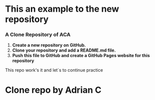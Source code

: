 # This an example to the new repository

### A Clone Repository of ACA

1. **Create a new repository on GitHub.**
2. **Clone your repository and add a README.md file.** 
3. **Push this file to GitHub and create a GitHub Pages website for this repository**

This repo work's it and let´s to continue practice



# Clone repo by Adrian C
